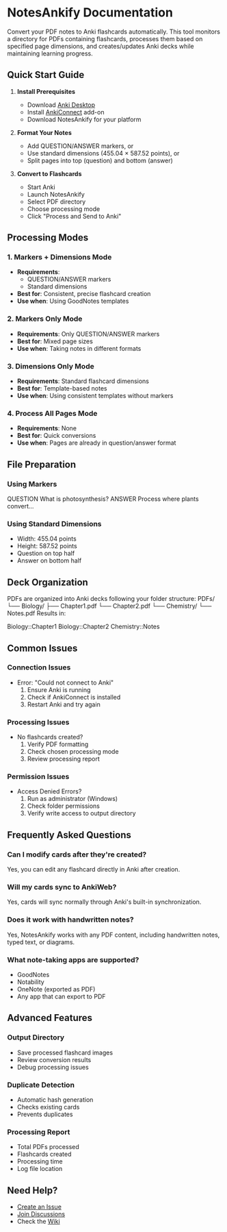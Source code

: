 # NotesAnkify Documentation

Convert your PDF notes to Anki flashcards automatically. This tool monitors a directory for PDFs containing flashcards, processes them based on specified page dimensions, and creates/updates Anki decks while maintaining learning progress.

## Quick Start Guide

1. **Install Prerequisites**
    - Download [Anki Desktop](https://apps.ankiweb.net/)
    - Install [AnkiConnect](https://ankiweb.net/shared/info/2055492159) add-on
    - Download NotesAnkify for your platform

2. **Format Your Notes**
    - Add QUESTION/ANSWER markers, or
    - Use standard dimensions (455.04 × 587.52 points), or
    - Split pages into top (question) and bottom (answer)

3. **Convert to Flashcards**
    - Start Anki
    - Launch NotesAnkify
    - Select PDF directory
    - Choose processing mode
    - Click "Process and Send to Anki"

## Processing Modes

### 1. Markers + Dimensions Mode
- **Requirements**:
    - QUESTION/ANSWER markers
    - Standard dimensions
- **Best for**: Consistent, precise flashcard creation
- **Use when**: Using GoodNotes templates

### 2. Markers Only Mode
- **Requirements**: Only QUESTION/ANSWER markers
- **Best for**: Mixed page sizes
- **Use when**: Taking notes in different formats

### 3. Dimensions Only Mode
- **Requirements**: Standard flashcard dimensions
- **Best for**: Template-based notes
- **Use when**: Using consistent templates without markers

### 4. Process All Pages Mode
- **Requirements**: None
- **Best for**: Quick conversions
- **Use when**: Pages are already in question/answer format

## File Preparation

### Using Markers

QUESTION
What is photosynthesis?
ANSWER
Process where plants convert...

### Using Standard Dimensions
- Width: 455.04 points
- Height: 587.52 points
- Question on top half
- Answer on bottom half

## Deck Organization

PDFs are organized into Anki decks following your folder structure:
PDFs/
└── Biology/
├── Chapter1.pdf
└── Chapter2.pdf
└── Chemistry/
└── Notes.pdf
Results in:

Biology::Chapter1
Biology::Chapter2
Chemistry::Notes

## Common Issues

### Connection Issues
- Error: "Could not connect to Anki"
    1. Ensure Anki is running
    2. Check if AnkiConnect is installed
    3. Restart Anki and try again

### Processing Issues
- No flashcards created?
    1. Verify PDF formatting
    2. Check chosen processing mode
    3. Review processing report

### Permission Issues
- Access Denied Errors?
    1. Run as administrator (Windows)
    2. Check folder permissions
    3. Verify write access to output directory

## Frequently Asked Questions

### Can I modify cards after they're created?
Yes, you can edit any flashcard directly in Anki after creation.

### Will my cards sync to AnkiWeb?
Yes, cards will sync normally through Anki's built-in synchronization.

### Does it work with handwritten notes?
Yes, NotesAnkify works with any PDF content, including handwritten notes, typed text, or diagrams.

### What note-taking apps are supported?
- GoodNotes
- Notability
- OneNote (exported as PDF)
- Any app that can export to PDF

## Advanced Features

### Output Directory
- Save processed flashcard images
- Review conversion results
- Debug processing issues

### Duplicate Detection
- Automatic hash generation
- Checks existing cards
- Prevents duplicates

### Processing Report
- Total PDFs processed
- Flashcards created
- Processing time
- Log file location

## Need Help?

- [Create an Issue](https://github.com/kpauljoseph/notesankify/issues)
- [Join Discussions](https://github.com/kpauljoseph/notesankify/discussions)
- Check the [Wiki](https://github.com/kpauljoseph/notesankify/wiki)